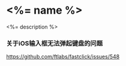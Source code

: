 # <%=  name  %>

<%=  description  %>


### 关于iOS输入框无法弹起键盘的问题

https://github.com/ftlabs/fastclick/issues/548